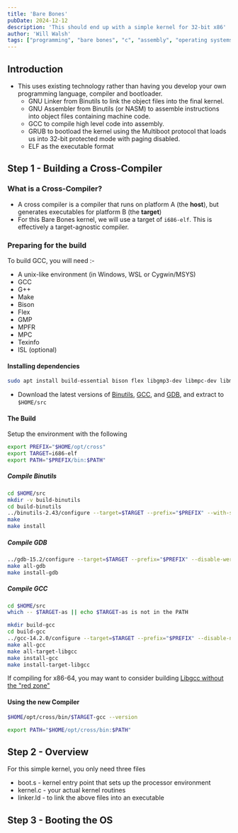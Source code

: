 ```yaml
---
title: 'Bare Bones'
pubDate: 2024-12-12
description: 'This should end up with a simple kernel for 32-bit x86'
author: 'Will Walsh'
tags: ["programming", "bare bones", "c", "assembly", "operating systems"]
---
```


## Introduction

- This uses existing technology rather than having you develop your own programming language, compiler and bootloader.
  - GNU Linker from Binutils to link the object files into the final kernel.
  - GNU Assembler from Binutils (or NASM) to assemble instructions into object files containing machine code.
  - GCC to compile high level code into assembly.
  - GRUB to bootload the kernel using the Multiboot protocol that loads us into 32-bit protected mode with paging disabled.
  - ELF as the executable format

## Step 1 - Building a Cross-Compiler

### What is a Cross-Compiler?

- A cross compiler is a compiler that runs on platform A (the **host**), but generates executables for platform B (the **target**)
- For this Bare Bones kernel, we will use a target of `i686-elf`. This is effectively a target-agnostic compiler.

### Preparing for the build

To build GCC, you will need :-
- A unix-like environment (in Windows, WSL or Cygwin/MSYS)
- GCC
- G++
- Make
- Bison
- Flex
- GMP
- MPFR
- MPC
- Texinfo
- ISL (optional)

#### Installing dependencies

```bash
sudo apt install build-essential bison flex libgmp3-dev libmpc-dev libmpfr-dev texinfo libisl-dev
```

- Download the latest versions of [Binutils](https://sourceware.org/pub/binutils/releases/), [GCC](https://mirrors.middlendian.com/gnu/gcc), and [GDB](https://mirrors.middlendian.com/gnu/gdb/), and extract to `$HOME/src`

#### The Build

Setup the environment with the following

```bash
export PREFIX="$HOME/opt/cross"
export TARGET=i686-elf
export PATH="$PREFIX/bin:$PATH"
```

##### Compile Binutils

```bash
cd $HOME/src
mkdir -v build-binutils
cd build-binutils
../binutils-2.43/configure --target=$TARGET --prefix="$PREFIX" --with-sysroot --disable-nls --disable-werror
make
make install
```

##### Compile GDB

```bash
../gdb-15.2/configure --target=$TARGET --prefix="$PREFIX" --disable-werror
make all-gdb
make install-gdb
```

##### Compile GCC

```bash
cd $HOME/src
which -- $TARGET-as || echo $TARGET-as is not in the PATH

mkdir build-gcc
cd build-gcc
../gcc-14.2.0/configure --target=$TARGET --prefix="$PREFIX" --disable-nls --enable-languages=c,c++ --without-headers
make all-gcc
make all-target-libgcc
make install-gcc
make install-target-libgcc
```

If compiling for x86-64, you may want to consider building [Libgcc without the "red zone"](https://wiki.osdev.org/Libgcc_without_red_zone)

#### Using the new Compiler

```bash
$HOME/opt/cross/bin/$TARGET-gcc --version

export PATH="$HOME/opt/cross/bin:$PATH"
```

## Step 2 - Overview

For this simple kernel, you only need three files
- boot.s - kernel entry point that sets up the processor environment
- kernel.c - your actual kernel routines
- linker.ld - to link the above files into an executable

## Step 3 - Booting the OS

